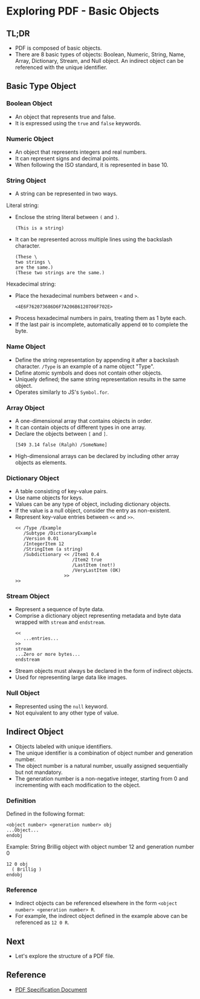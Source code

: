 # Exploring PDF - Basic Objects

## TL;DR

- PDF is composed of basic objects.
- There are 8 basic types of objects: Boolean, Numeric, String, Name, Array, Dictionary, Stream, and Null object.
  An indirect object can be referenced with the unique identifier.

## Basic Type Object

### Boolean Object

- An object that represents true and false.
- It is expressed using the `true` and `false` keywords.

### Numeric Object

- An object that represents integers and real numbers.
- It can represent signs and decimal points.
- When following the ISO standard, it is represented in base 10.

### String Object

- A string can be represented in two ways.

Literal string:

- Enclose the string literal between `(` and `)`.
  ```text
  (This is a string)
  ```
- It can be represented across multiple lines using the backslash character.
  ```text
  (These \
  two strings \
  are the same.)
  (These two strings are the same.)
  ```

Hexadecimal string:

- Place the hexadecimal numbers between `<` and `>`.
  ```text
  <4E6F762073686D6F7A206B6120706F702E>
  ```
- Process hexadecimal numbers in pairs, treating them as 1 byte each.
- If the last pair is incomplete, automatically append `00` to complete the byte.

### Name Object

- Define the string representation by appending it after a backslash character.
  `/Type` is an example of a name object "Type".
- Define atomic symbols and does not contain other objects.
- Uniquely defined; the same string representation results in the same object.
- Operates similarly to JS's `Symbol.for`.

### Array Object

- A one-dimensional array that contains objects in order.
- It can contain objects of different types in one array.
- Declare the objects between `[` and `]`.
  ```text
  [549 3.14 false (Ralph) /SomeName]
  ```
- High-dimensional arrays can be declared by including other array objects as elements.

### Dictionary Object

- A table consisting of key-value pairs.
- Use name objects for keys.
- Values can be any type of object, including dictionary objects.
- If the value is a null object, consider the entry as non-existent.
- Represent key-value entries between `<<` and `>>`.
  ```text
  << /Type /Example
     /Subtype /DictionaryExample
     /Version 0.01
     /IntegerItem 12
     /StringItem (a string)
     /Subdictionary << /Item1 0.4
                       /Item2 true
                       /LastItem (not!)
                       /VeryLastItem (OK)
                    >>
  >>

### Stream Object

- Represent a sequence of byte data.
- Comprise a dictionary object representing metadata and byte data wrapped with `stream` and `endstream`.
  ```text
  <<
     ...entries...
  >>
  stream
  ...Zero or more bytes...
  endstream
  ```
- Stream objects must always be declared in the form of indirect objects.
- Used for representing large data like images.

### Null Object

- Represented using the `null` keyword.
- Not equivalent to any other type of value.

## Indirect Object

- Objects labeled with unique identifiers.
- The unique identifier is a combination of object number and generation number.
- The object number is a natural number, usually assigned sequentially but not mandatory.
- The generation number is a non-negative integer, starting from 0 and incrementing with each modification to the
  object.

### Definition

Defined in the following format:

```text
<object number> <generation number> obj
...Object...
endobj
```

Example: String Brillig object with object number 12 and generation number 0

```text
12 0 obj
  ( Brillig )
endobj
```

### Reference

- Indirect objects can be referenced elsewhere in the form `<object number> <generation number> R`.
- For example, the indirect object defined in the example above can be referenced as `12 0 R`.

## Next

- Let's explore the structure of a PDF file.

## Reference

- [PDF Specification Document](https://opensource.adobe.com/dc-acrobat-sdk-docs/pdfstandards/PDF32000_2008.pdf)
